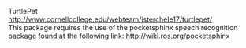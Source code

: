 TurtlePet
<br>
http://www.cornellcollege.edu/webteam/jsterchele17/turtlepet/
<br>
This package requires the use of the pocketsphinx speech recognition package found at the following link: http://wiki.ros.org/pocketsphinx
